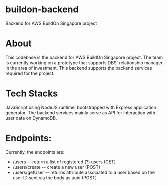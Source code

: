 # buildon-backend
Backend for AWS BuildOn Singapore project

# About
This codebase is the backend for AWS BuildOn Singapore project. The team is currently working on a prototype that supports DBS' relationship manager in the area of investment. This backend supports the backend services required for the project.

# Tech Stacks
JavaScript using NodeJS runtime, bootstrapped with Express application generator. The backend services mainly serve as API for interaction with user data on DynamoDB.

# Endpoints:
Currently, the endpoints are:

* /users -- return a list of registered (?) users (GET)
* /users/create -- create a new user (POST)
* /users/getUser -- returns attribute associated to a user based on the user ID sent via the body as uuid (POST)
